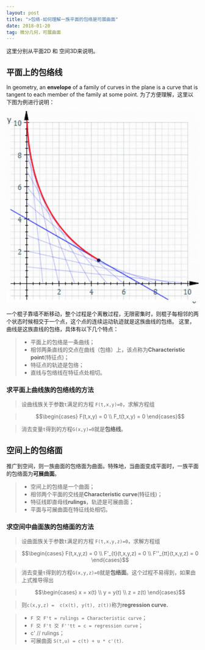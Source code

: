```yaml
---
layout: post
title: ">包络-如何理解一族平面的包络是可展曲面"
date: 2018-01-20
tag: 微分几何，可展曲面
---
```


   这里分别从平面2D 和 空间3D来说明。
## 平面上的包络线
In geometry, an **envelope** of a family of curves in the plane is a curve that is tangent to each member of the family at some point.
为了方便理解，这里以下图为例进行说明：

![](/images/posts/evelope/linesenvelope.png)


一个棍子靠墙不断移动，整个过程是个离散过程，无限密集时，则棍子每相邻的两个状态时候相交于一个点，这个点的连续运动轨迹就是这族曲线的包络。
这里，曲线是这族直线的包络，具体有以下几个特点：
> * 平面上的包络是一条曲线；
> * 相邻两条直线的交点在曲线（包络）上，该点称为**Characteristic point**(特征点)；
> * 特征点的轨迹是包络；
> * 直线与包络线在特征点处相切。


### 求平面上曲线族的包络线的方法

> 设曲线族关于参数`t`满足的方程 `F(t,x,y)=0`，求解方程组

>$$\begin{cases}
F(t,x,y) = 0 \\
F_t(t,x,y) = 0
\end{cases}$$

> 消去变量`t`得到的方程`G(x,y)=0`就是**包络线**。



## 空间上的包络面

推广到空间，则一族曲面的包络面为曲面。特殊地，当曲面变成平面时，一族平面的包络面为**可展曲面**。
> * 空间上的包络是一个曲面；
> * 相邻两个平面的交线是**Characteristic curve**(特征线)；
> * 特征线即直母线**rulings**，轨迹是可展曲面；
> * 平面与可展曲面在特征线处相切。


### 求空间中曲面族的包络面的方法

> 设曲面族关于参数`t`满足的方程 `F(t,x,y,z)=0`，求解方程组

>$$\begin{cases}
F(t,x,y,z) = 0 \\
F'_{t}(t,x,y,z) = 0 \\
F''_{tt}(t,x,y,z) = 0
\end{cases}$$

 >消去变量`t`得到的方程`G(x,y,z)=0`就是**包络面**。这个过程不易得到，如果由上式推导得出

>$$\begin{cases}
x = x(t) \\
y = y(t) \\
z = z(t)
\end{cases}$$

>则`c(x,y,z) =  c(x(t), y(t), z(t))`称为**regression curve.**




> * `F 交 F't = rulings = Characteristic curve`；
> * `F 交 F't 交 F''tt = c = regression curve`；
> * c' // rulings；
> * 可展曲面 `S(t,u) = c(t) + u * c'(t)`.
